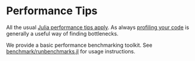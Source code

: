 # Performance Tips

All the usual [Julia performance tips apply](https://docs.julialang.org/en/v1/manual/performance-tips/). As always [profiling your code](https://docs.julialang.org/en/v1/manual/profile/) is generally a useful way of finding bottlenecks.

We provide a basic performance benchmarking toolkit. See [benchmark/runbenchmarks.jl](https://github.com/OutlierDetectionJL/outlierdetection.jl) for usage instructions.
